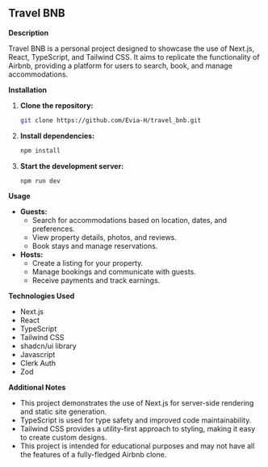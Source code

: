 ## Travel BNB

**Description**

Travel BNB is a personal project designed to showcase the use of Next.js, React, TypeScript, and Tailwind CSS. It aims to replicate the functionality of Airbnb, providing a platform for users to search, book, and manage accommodations.

**Installation**

1. **Clone the repository:**
   ```bash
   git clone https://github.com/Evia-H/travel_bnb.git
   ```
2. **Install dependencies:**
   ```bash
   npm install
   ```
3. **Start the development server:**
   ```bash
   npm run dev
   ```

**Usage**

- **Guests:**
  - Search for accommodations based on location, dates, and preferences.
  - View property details, photos, and reviews.
  - Book stays and manage reservations.
- **Hosts:**
  - Create a listing for your property.
  - Manage bookings and communicate with guests.
  - Receive payments and track earnings.

**Technologies Used**

- Next.js
- React
- TypeScript
- Tailwind CSS
- shadcn/ui library
- Javascript
- Clerk Auth
- Zod

**Additional Notes**

- This project demonstrates the use of Next.js for server-side rendering and static site generation.
- TypeScript is used for type safety and improved code maintainability.
- Tailwind CSS provides a utility-first approach to styling, making it easy to create custom designs.
- This project is intended for educational purposes and may not have all the features of a fully-fledged Airbnb clone.
